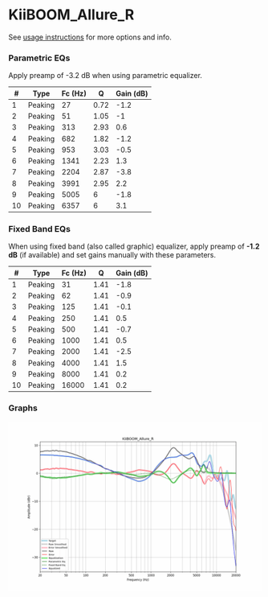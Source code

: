 # KiiBOOM_Allure_R
See [usage instructions](https://github.com/jaakkopasanen/AutoEq#usage) for more options and info.

### Parametric EQs
Apply preamp of -3.2 dB when using parametric equalizer.

|   # | Type    |   Fc (Hz) |    Q |   Gain (dB) |
|-----|---------|-----------|------|-------------|
|   1 | Peaking |        27 | 0.72 |        -1.2 |
|   2 | Peaking |        51 | 1.05 |        -1   |
|   3 | Peaking |       313 | 2.93 |         0.6 |
|   4 | Peaking |       682 | 1.82 |        -1.2 |
|   5 | Peaking |       953 | 3.03 |        -0.5 |
|   6 | Peaking |      1341 | 2.23 |         1.3 |
|   7 | Peaking |      2204 | 2.87 |        -3.8 |
|   8 | Peaking |      3991 | 2.95 |         2.2 |
|   9 | Peaking |      5005 | 6    |        -1.8 |
|  10 | Peaking |      6357 | 6    |         3.1 |

### Fixed Band EQs
When using fixed band (also called graphic) equalizer, apply preamp of **-1.2 dB** (if available) and set gains manually with these parameters.

|   # | Type    |   Fc (Hz) |    Q |   Gain (dB) |
|-----|---------|-----------|------|-------------|
|   1 | Peaking |        31 | 1.41 |        -1.8 |
|   2 | Peaking |        62 | 1.41 |        -0.9 |
|   3 | Peaking |       125 | 1.41 |        -0.1 |
|   4 | Peaking |       250 | 1.41 |         0.5 |
|   5 | Peaking |       500 | 1.41 |        -0.7 |
|   6 | Peaking |      1000 | 1.41 |         0.5 |
|   7 | Peaking |      2000 | 1.41 |        -2.5 |
|   8 | Peaking |      4000 | 1.41 |         1.5 |
|   9 | Peaking |      8000 | 1.41 |         0.2 |
|  10 | Peaking |     16000 | 1.41 |         0.2 |

### Graphs
![](./KiiBOOM_Allure_R.png)
